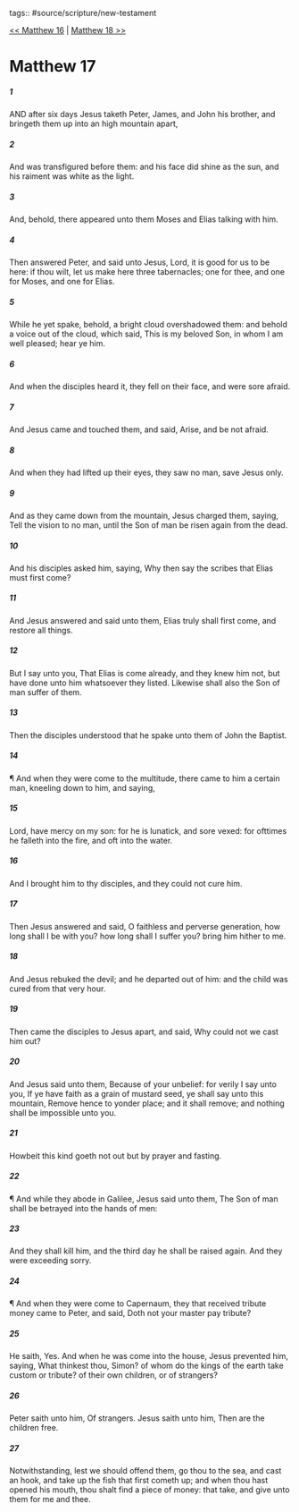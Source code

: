 tags:: #source/scripture/new-testament

[<< Matthew 16](/new-testament/01_Matthew/Matthew_16.md) | [Matthew 18 >>](/new-testament/01_Matthew/Matthew_18.md)

# Matthew 17

##### 1

AND after six days Jesus taketh Peter, James, and John his brother, and bringeth them up into an high mountain apart,

##### 2

And was transfigured before them: and his face did shine as the sun, and his raiment was white as the light.

##### 3

And, behold, there appeared unto them Moses and Elias talking with him.

##### 4

Then answered Peter, and said unto Jesus, Lord, it is good for us to be here: if thou wilt, let us make here three tabernacles; one for thee, and one for Moses, and one for Elias.

##### 5

While he yet spake, behold, a bright cloud overshadowed them: and behold a voice out of the cloud, which said, This is my beloved Son, in whom I am well pleased; hear ye him.

##### 6

And when the disciples heard it, they fell on their face, and were sore afraid.

##### 7

And Jesus came and touched them, and said, Arise, and be not afraid.

##### 8

And when they had lifted up their eyes, they saw no man, save Jesus only.

##### 9

And as they came down from the mountain, Jesus charged them, saying, Tell the vision to no man, until the Son of man be risen again from the dead.

##### 10

And his disciples asked him, saying, Why then say the scribes that Elias must first come?

##### 11

And Jesus answered and said unto them, Elias truly shall first come, and restore all things.

##### 12

But I say unto you, That Elias is come already, and they knew him not, but have done unto him whatsoever they listed. Likewise shall also the Son of man suffer of them.

##### 13

Then the disciples understood that he spake unto them of John the Baptist.

##### 14

¶ And when they were come to the multitude, there came to him a certain man, kneeling down to him, and saying,

##### 15

Lord, have mercy on my son: for he is lunatick, and sore vexed: for ofttimes he falleth into the fire, and oft into the water.

##### 16

And I brought him to thy disciples, and they could not cure him.

##### 17

Then Jesus answered and said, O faithless and perverse generation, how long shall I be with you? how long shall I suffer you? bring him hither to me.

##### 18

And Jesus rebuked the devil; and he departed out of him: and the child was cured from that very hour.

##### 19

Then came the disciples to Jesus apart, and said, Why could not we cast him out?

##### 20

And Jesus said unto them, Because of your unbelief: for verily I say unto you, If ye have faith as a grain of mustard seed, ye shall say unto this mountain, Remove hence to yonder place; and it shall remove; and nothing shall be impossible unto you.

##### 21

Howbeit this kind goeth not out but by prayer and fasting.

##### 22

¶ And while they abode in Galilee, Jesus said unto them, The Son of man shall be betrayed into the hands of men:

##### 23

And they shall kill him, and the third day he shall be raised again. And they were exceeding sorry.

##### 24

¶ And when they were come to Capernaum, they that received tribute money came to Peter, and said, Doth not your master pay tribute?

##### 25

He saith, Yes. And when he was come into the house, Jesus prevented him, saying, What thinkest thou, Simon? of whom do the kings of the earth take custom or tribute? of their own children, or of strangers?

##### 26

Peter saith unto him, Of strangers. Jesus saith unto him, Then are the children free.

##### 27

Notwithstanding, lest we should offend them, go thou to the sea, and cast an hook, and take up the fish that first cometh up; and when thou hast opened his mouth, thou shalt find a piece of money: that take, and give unto them for me and thee.
